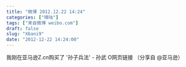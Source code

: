 ```yaml
---
title: "微博 2012.12.22 14:24"
categories: ["嘀咕"]
tags: ["来自微博 weibo.com"]
draft: false
slug: "X6ani9"
date: "2012-12-22 14:24:00"
---
```


<p>我刚在亚马逊Z.cn购买了 '孙子兵法' - 孙武 O网页链接  （分享自 @亚马逊） ​​​​</p>
